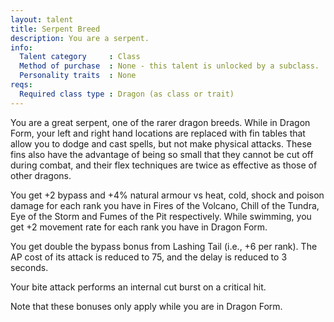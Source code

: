 ```yaml
---
layout: talent
title: Serpent Breed
description: You are a serpent.
info:
  Talent category     : Class
  Method of purchase  : None - this talent is unlocked by a subclass.
  Personality traits  : None
reqs:
  Required class type : Dragon (as class or trait)
---
```


You are a great serpent, one of the rarer dragon breeds.  While in Dragon Form,
your left and right hand locations are replaced with fin tables that allow you
to dodge and cast spells, but not make physical attacks.  These fins also have
the advantage of being so small that they cannot be cut off during combat, and
their flex techniques are twice as effective as those of other dragons.

You get +2 bypass and +4% natural armour vs heat, cold, shock and poison damage
for each rank you have in Fires of the Volcano, Chill of the Tundra, Eye of the
Storm and Fumes of the Pit respectively.  While swimming, you get +2 movement
rate for each rank you have in Dragon Form.

You get double the bypass bonus from Lashing Tail (i.e., +6 per rank).  The AP
cost of its attack is reduced to 75, and the delay is reduced to 3 seconds.

Your bite attack performs an internal cut burst on a critical hit.

Note that these bonuses only apply while you are in Dragon Form.
